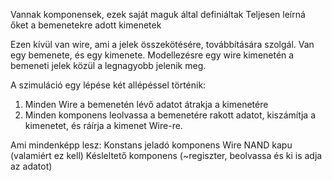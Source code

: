 Vannak komponensek, ezek saját maguk által definiáltak
Teljesen leírná őket a bemenetekre adott kimenetek

Ezen kívül van wire, ami a jelek összekötésére, továbbítására szolgál.
Van egy bemenete, és egy kimenete.
Modellezésre egy wire kimenetén a bemeneti jelek közül a legnagyobb jelenik meg.

A szimuláció egy lépése két allépéssel történik:
1) Minden Wire a bemenetén lévő adatot átrakja a kimenetére
2) Minden komponens leolvassa a bemenetére rakott adatot, kiszámítja a kimenetet, és ráírja a kimenet Wire-re.


Ami mindenképp lesz:
Konstans jeladó komponens
Wire
NAND kapu (valamiért ez kell)
Késleltető komponens (~regiszter, beolvassa és ki is adja az adatot) 

